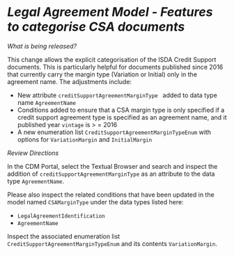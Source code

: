 # *Legal Agreement Model - Features to categorise CSA documents*

_What is being released?_

This change allows the explicit categorisation of the ISDA Credit Support documents. This is particularly helpful for documents published since 2016 that currently carry the margin type (Variation or Initial) only in the agreement name. The adjustments include:

* New attribute `creditSupportAgreementMarginType ` added to data type name `AgreementName` 
* Conditions added to ensure that a CSA margin type is only specified if a credit support agreement type is specified as an agreement name, and it published year `vintage` is > = 2016
* A new enumeration list `CreditSupportAgreementMarginTypeEnum` with options for `VariationMargin` and `InitialMargin`

_Review Directions_

In the CDM Portal, select the Textual Browser and search and inspect the addition of `creditSupportAgreementMarginType` as an attribute to the data type `AgreementName`.

Please also inspect the related conditions that have been updated in the model named `CSAMarginType` under the data types listed here:

* `LegalAgreementIdentification`
* `AgreementName`

Inspect the associated enumeration list `CreditSupportAgreementMarginTypeEnum` and its contents `VariationMargin`.

